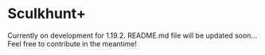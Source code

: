 # Sculkhunt+ 
Currently on development for 1.19.2. README.md file will be updated soon...
Feel free to contribute in the meantime!
